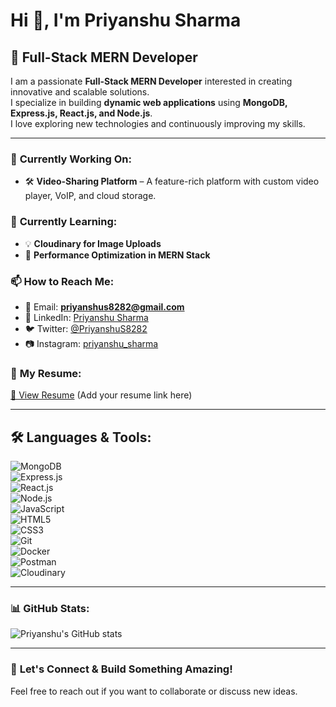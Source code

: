 # Hi 👋, I'm Priyanshu Sharma  
## 🚀 Full-Stack MERN Developer  

I am a passionate **Full-Stack MERN Developer** interested in creating innovative and scalable solutions.  
I specialize in building **dynamic web applications** using **MongoDB, Express.js, React.js, and Node.js**.  
I love exploring new technologies and continuously improving my skills.  

---

### 🔭 **Currently Working On:**  
- 🛠 **Video-Sharing Platform** – A feature-rich platform with custom video player, VoIP, and cloud storage.  

### 🌱 **Currently Learning:**  
- 💡 **Cloudinary for Image Uploads**  
- 🚀 **Performance Optimization in MERN Stack**  

### 📫 **How to Reach Me:**  
- 📩 Email: **priyanshus8282@gmail.com**  
- 🔗 LinkedIn: [Priyanshu Sharma](https://www.linkedin.com/in/priyanshu-sharma)  
- 🐦 Twitter: [@PriyanshuS8282](https://twitter.com/PriyanshuS8282)  
- 📷 Instagram: [priyanshu_sharma](https://www.instagram.com/priyanshu_sharma)  

### 📄 **My Resume:**  
[📜 View Resume](#) (Add your resume link here)  

---

## 🛠 **Languages & Tools:**  
![MongoDB](https://img.shields.io/badge/MongoDB-4EA94B?style=for-the-badge&logo=mongodb&logoColor=white)  
![Express.js](https://img.shields.io/badge/Express.js-000000?style=for-the-badge&logo=express&logoColor=white)  
![React.js](https://img.shields.io/badge/React-61DAFB?style=for-the-badge&logo=react&logoColor=black)  
![Node.js](https://img.shields.io/badge/Node.js-339933?style=for-the-badge&logo=node.js&logoColor=white)  
![JavaScript](https://img.shields.io/badge/JavaScript-F7DF1E?style=for-the-badge&logo=javascript&logoColor=black)  
![HTML5](https://img.shields.io/badge/HTML5-E34F26?style=for-the-badge&logo=html5&logoColor=white)  
![CSS3](https://img.shields.io/badge/CSS3-1572B6?style=for-the-badge&logo=css3&logoColor=white)  
![Git](https://img.shields.io/badge/Git-F05032?style=for-the-badge&logo=git&logoColor=white)  
![Docker](https://img.shields.io/badge/Docker-2496ED?style=for-the-badge&logo=docker&logoColor=white)  
![Postman](https://img.shields.io/badge/Postman-FF6C37?style=for-the-badge&logo=postman&logoColor=white)  
![Cloudinary](https://img.shields.io/badge/Cloudinary-FFD700?style=for-the-badge&logo=cloudinary&logoColor=black)  

---

### 📊 **GitHub Stats:**  
![Priyanshu's GitHub stats](https://github-readme-stats.vercel.app/api?username=Priyanshu8282&show_icons=true&theme=radical)  

---

### 🚀 **Let's Connect & Build Something Amazing!**  
Feel free to reach out if you want to collaborate or discuss new ideas.  
